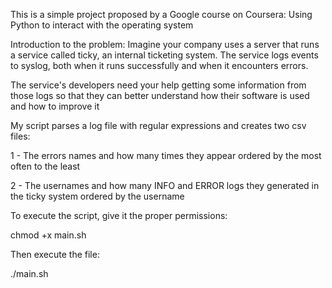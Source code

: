 This is a simple project proposed by a Google course on Coursera: Using Python to interact with the operating system

Introduction to the problem:
Imagine your company uses a server that runs a service called ticky, an internal ticketing system. The service logs events to syslog, both when it runs successfully and when it encounters errors.

The service's developers need your help getting some information from those logs so that they can better understand how their software is used and how to improve it

My script parses a log file with regular expressions and creates two csv files:

1 - The errors names and how many times they appear ordered by the most often to the least 

2 - The usernames and how many INFO and ERROR logs they generated in the ticky system ordered by the username

To execute the script, give it the proper permissions:

chmod +x main.sh

Then execute the file:

./main.sh
